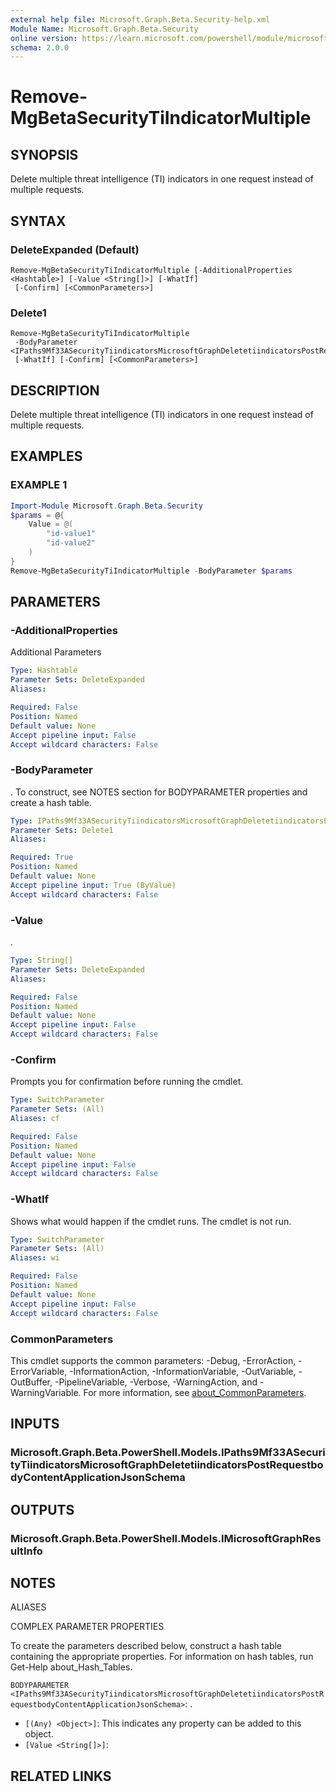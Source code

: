 ```yaml
---
external help file: Microsoft.Graph.Beta.Security-help.xml
Module Name: Microsoft.Graph.Beta.Security
online version: https://learn.microsoft.com/powershell/module/microsoft.graph.beta.security/remove-mgbetasecuritytiindicatormultiple
schema: 2.0.0
---
```


# Remove-MgBetaSecurityTiIndicatorMultiple

## SYNOPSIS
Delete multiple threat intelligence (TI) indicators in one request instead of multiple requests.

## SYNTAX

### DeleteExpanded (Default)
```
Remove-MgBetaSecurityTiIndicatorMultiple [-AdditionalProperties <Hashtable>] [-Value <String[]>] [-WhatIf]
 [-Confirm] [<CommonParameters>]
```

### Delete1
```
Remove-MgBetaSecurityTiIndicatorMultiple
 -BodyParameter <IPaths9Mf33ASecurityTiindicatorsMicrosoftGraphDeletetiindicatorsPostRequestbodyContentApplicationJsonSchema>
 [-WhatIf] [-Confirm] [<CommonParameters>]
```

## DESCRIPTION
Delete multiple threat intelligence (TI) indicators in one request instead of multiple requests.

## EXAMPLES

### EXAMPLE 1
```powershell
Import-Module Microsoft.Graph.Beta.Security
$params = @{
	Value = @(
		"id-value1"
		"id-value2"
	)
}
Remove-MgBetaSecurityTiIndicatorMultiple -BodyParameter $params
```

## PARAMETERS

### -AdditionalProperties
Additional Parameters

```yaml
Type: Hashtable
Parameter Sets: DeleteExpanded
Aliases:

Required: False
Position: Named
Default value: None
Accept pipeline input: False
Accept wildcard characters: False
```

### -BodyParameter
.
To construct, see NOTES section for BODYPARAMETER properties and create a hash table.

```yaml
Type: IPaths9Mf33ASecurityTiindicatorsMicrosoftGraphDeletetiindicatorsPostRequestbodyContentApplicationJsonSchema
Parameter Sets: Delete1
Aliases:

Required: True
Position: Named
Default value: None
Accept pipeline input: True (ByValue)
Accept wildcard characters: False
```

### -Value
.

```yaml
Type: String[]
Parameter Sets: DeleteExpanded
Aliases:

Required: False
Position: Named
Default value: None
Accept pipeline input: False
Accept wildcard characters: False
```

### -Confirm
Prompts you for confirmation before running the cmdlet.

```yaml
Type: SwitchParameter
Parameter Sets: (All)
Aliases: cf

Required: False
Position: Named
Default value: None
Accept pipeline input: False
Accept wildcard characters: False
```

### -WhatIf
Shows what would happen if the cmdlet runs.
The cmdlet is not run.

```yaml
Type: SwitchParameter
Parameter Sets: (All)
Aliases: wi

Required: False
Position: Named
Default value: None
Accept pipeline input: False
Accept wildcard characters: False
```

### CommonParameters
This cmdlet supports the common parameters: -Debug, -ErrorAction, -ErrorVariable, -InformationAction, -InformationVariable, -OutVariable, -OutBuffer, -PipelineVariable, -Verbose, -WarningAction, and -WarningVariable. For more information, see [about_CommonParameters](http://go.microsoft.com/fwlink/?LinkID=113216).

## INPUTS

### Microsoft.Graph.Beta.PowerShell.Models.IPaths9Mf33ASecurityTiindicatorsMicrosoftGraphDeletetiindicatorsPostRequestbodyContentApplicationJsonSchema
## OUTPUTS

### Microsoft.Graph.Beta.PowerShell.Models.IMicrosoftGraphResultInfo
## NOTES

ALIASES

COMPLEX PARAMETER PROPERTIES

To create the parameters described below, construct a hash table containing the appropriate properties. For information on hash tables, run Get-Help about_Hash_Tables.


`BODYPARAMETER <IPaths9Mf33ASecurityTiindicatorsMicrosoftGraphDeletetiindicatorsPostRequestbodyContentApplicationJsonSchema>`: .
  - `[(Any) <Object>]`: This indicates any property can be added to this object.
  - `[Value <String[]>]`: 

## RELATED LINKS
